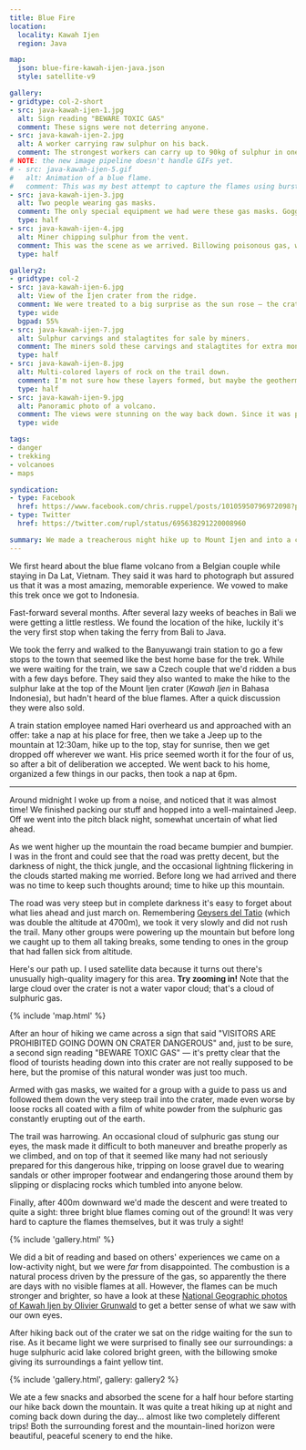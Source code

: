 ```yaml
---
title: Blue Fire
location:
  locality: Kawah Ijen
  region: Java

map:
  json: blue-fire-kawah-ijen-java.json
  style: satellite-v9

gallery:
- gridtype: col-2-short
- src: java-kawah-ijen-1.jpg
  alt: Sign reading "BEWARE TOXIC GAS"
  comment: These signs were not deterring anyone.
- src: java-kawah-ijen-2.jpg
  alt: A worker carrying raw sulphur on his back.
  comment: The strongest workers can carry up to 90kg of sulphur in one trip. Some do two trips per day.
# NOTE: the new image pipeline doesn't handle GIFs yet.
# - src: java-kawah-ijen-5.gif
#   alt: Animation of a blue flame.
#   comment: This was my best attempt to capture the flames using burst photos reassembled into a GIF.
- src: java-kawah-ijen-3.jpg
  alt: Two people wearing gas masks.
  comment: The only special equipment we had were these gas masks. Goggles would have been good too, but since most people only had simple surgical masks we felt pretty well-off.
  type: half
- src: java-kawah-ijen-4.jpg
  alt: Miner chipping sulphur from the vent.
  comment: This was the scene as we arrived. Billowing poisonous gas, workers mining sulphur, and tons of idiots using a flash to photograph a faint blue light.
  type: half

gallery2:
- gridtype: col-2
- src: java-kawah-ijen-6.jpg
  alt: View of the Ijen crater from the ridge.
  comment: We were treated to a big surprise as the sun rose — the crater has a huge green lake which we didn't even know was there during the hike downward! It's boiling-hot hydrochloric acid, so don't go swimming.
  type: wide
  bgpad: 55%
- src: java-kawah-ijen-7.jpg
  alt: Sulphur carvings and stalagtites for sale by miners.
  comment: The miners sold these carvings and stalagtites for extra money.
  type: half
- src: java-kawah-ijen-8.jpg
  alt: Multi-colored layers of rock on the trail down.
  comment: I'm not sure how these layers formed, but maybe the geothermal activity helped cause it.
  type: half
- src: java-kawah-ijen-9.jpg
  alt: Panoramic photo of a volcano.
  comment: The views were stunning on the way back down. Since it was pitch black on the way up, coming back was like a brand new trail.
  type: wide

tags:
- danger
- trekking
- volcanoes
- maps

syndication:
- type: Facebook
  href: https://www.facebook.com/chris.ruppel/posts/10105950796972098?pnref=story
- type: Twitter
  href: https://twitter.com/rupl/status/695638291220008960

summary: We made a treacherous night hike up to Mount Ijen and into a crater that is home to a sulfur volcano with blue flames!
---
```


We first heard about the blue flame volcano from a Belgian couple while staying in Da Lat, Vietnam. They said it was hard to photograph but assured us that it was a most amazing, memorable experience. We vowed to make this trek once we got to Indonesia.

Fast-forward several months. After several lazy weeks of beaches in Bali we were getting a little restless. We found the location of the hike, luckily it's the very first stop when taking the ferry from Bali to Java.

We took the ferry and walked to the Banyuwangi train station to go a few stops to the town that seemed like the best home base for the trek. While we were waiting for the train, we saw a Czech couple that we'd ridden a bus with a few days before. They said they also wanted to make the hike to the sulphur lake at the top of the Mount Ijen crater (<em lang="ID">Kawah Ijen</em> in Bahasa Indonesia), but hadn't heard of the blue flames. After a quick discussion they were also sold.

A train station employee named Hari overheard us and approached with an offer: take a nap at his place for free, then we take a Jeep up to the mountain at 12:30am, hike up to the top, stay for sunrise, then we get dropped off wherever we want. His price seemed worth it for the four of us, so after a bit of deliberation we accepted. We went back to his home, organized a few things in our packs, then took a nap at 6pm.

---

Around midnight I woke up from a noise, and noticed that it was almost time! We finished packing our stuff and hopped into a well-maintained Jeep. Off we went into the pitch black night, somewhat uncertain of what lied ahead.

As we went higher up the mountain the road became bumpier and bumpier. I was in the front and could see that the road was pretty decent, but the darkness of night, the thick jungle, and the occasional lightning flickering in the clouds started making me worried. Before long we had arrived and there was no time to keep such thoughts around; time to hike up this mountain.

The road was very steep but in complete darkness it's easy to forget about what lies ahead and just march on. Remembering [Geysers del Tatio](/travel/geysers-del-tatio/) (which was double the altitude at 4700m), we took it very slowly and did not rush the trail. Many other groups were powering up the mountain but before long we caught up to them all taking breaks, some tending to ones in the group that had fallen sick from altitude.

Here's our path up. I used satellite data because it turns out there's unusually high-quality imagery for this area. **Try zooming in!** Note that the large cloud over the crater is not a water vapor cloud; that's a cloud of sulphuric gas.

{% include 'map.html' %}

After an hour of hiking we came across a sign that said "VISITORS ARE PROHIBITED GOING DOWN ON CRATER DANGEROUS" and, just to be sure, a second sign reading "BEWARE TOXIC GAS" — it's pretty clear that the flood of tourists heading down into this crater are not really supposed to be here, but the promise of this natural wonder was just too much.

Armed with gas masks, we waited for a group with a guide to pass us and followed them down the very steep trail into the crater, made even worse by loose rocks all coated with a film of white powder from the sulphuric gas constantly erupting out of the earth.

The trail was harrowing. An occasional cloud of sulphuric gas stung our eyes, the mask made it difficult to both maneuver and breathe properly as we climbed, and on top of that it seemed like many had not seriously prepared for this dangerous hike, tripping on loose gravel due to wearing sandals or other improper footwear and endangering those around them by slipping or displacing rocks which tumbled into anyone below.

Finally, after 400m downward we'd made the descent and were treated to quite a sight: three bright blue flames coming out of the ground! It was very hard to capture the flames themselves, but it was truly a sight!

{% include 'gallery.html' %}

We did a bit of reading and based on others' experiences we came on a low-activity night, but we were *far* from disappointed. The combustion is a natural process driven by the pressure of the gas, so apparently the there are days with no visible flames at all. However, the flames can be much stronger and brighter, so have a look at these [National Geographic photos of Kawah Ijen by Olivier Grunwald](https://www.nationalgeographic.com/science/article/140130-kawah-ijen-blue-flame-volcanoes-sulfur-indonesia-pictures) to get a better sense of what we saw with our own eyes.

After hiking back out of the crater we sat on the ridge waiting for the sun to rise. As it became light we were surprised to finally see our surroundings: a huge sulphuric acid lake colored bright green, with the billowing smoke giving its surroundings a faint yellow tint.

{% include 'gallery.html', gallery: gallery2 %}

We ate a few snacks and absorbed the scene for a half hour before starting our hike back down the mountain. It was quite a treat hiking up at night and coming back down during the day... almost like two completely different trips! Both the surrounding forest and the mountain-lined horizon were beautiful, peaceful scenery to end the hike.
